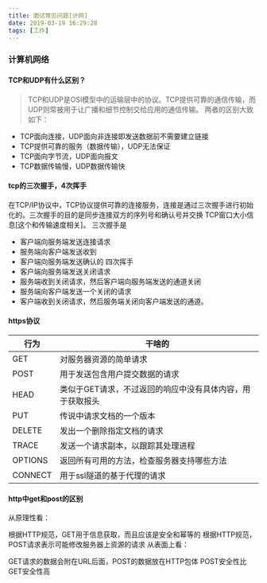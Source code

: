 ```yaml
---
title: 面试常见问题[计网]
date: 2019-03-19 16:29:28
tags: [工作]
---
```



### 计算机网络

#### TCP和UDP有什么区别？
> TCP和UDP是OSI模型中的运输层中的协议。TCP提供可靠的通信传输，而UDP则常被用于让广播和细节控制交给应用的通信传输。
两者的区别大致如下：

+ TCP面向连接，UDP面向非连接即发送数据前不需要建立链接
+ TCP提供可靠的服务（数据传输），UDP无法保证
+ TCP面向字节流，UDP面向报文
+ TCP数据传输慢，UDP数据传输快

#### tcp的三次握手，4次挥手
在TCP/IP协议中，TCP协议提供可靠的连接服务，连接是通过三次握手进行初始化的。三次握手的目的是同步连接双方的序列号和确认号并交换 TCP窗口大小信息[这个和传输速度相关]。
三次握手是
+ 客户端向服务端发送连接请求
+ 服务端向客户端发送收到
+ 客户端向服务端发送确认的
四次挥手
+ 客户端向服务端发送关闭请求
+ 服务端收到关闭请求，然后客户端向服务端发送的通道关闭
+ 服务端向客户端发送一个关闭的请求
+ 客户端收到关闭请求，然后服务端关闭向客户端发送的通道。

#### https协议
|行为|干啥的|
|-------|------|
|GET|对服务器资源的简单请求
|POST|用于发送包含用户提交数据的请求
|HEAD|类似于GET请求，不过返回的响应中没有具体内容，用于获取报头
|PUT|传说中请求文档的一个版本
|DELETE|发出一个删除指定文档的请求
|TRACE|发送一个请求副本，以跟踪其处理进程
|OPTIONS|返回所有可用的方法，检查服务器支持哪些方法
|CONNECT|用于ssl隧道的基于代理的请求

#### http中get和post的区别

从原理性看：

根据HTTP规范，GET用于信息获取，而且应该是安全和幂等的
根据HTTP规范，POST请求表示可能修改服务器上资源的请求
从表面上看：

GET请求的数据会附在URL后面，POST的数据放在HTTP包体
POST安全性比GET安全性高